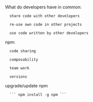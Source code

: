 What do developers have in common:

      share code with other developers

      re-use own code in other projects

      use code written by other developers

npm:

      code sharing

      composability

      team work

      versions

upgrade/update npm

      ``` npm install -g npm ```
